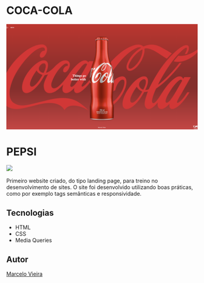 # COCA-COLA
![](./img/coca-cola-preview.png)
# PEPSI
![](./img/pepsi-preview.png)

Primeiro website criado, do tipo landing page, para treino no desenvolvimento de sites.
O site foi desenvolvido utilizando boas práticas, como por exemplo tags semânticas e responsividade.

## Tecnologias
* HTML
* CSS
* Media Queries

## Autor
[Marcelo Vieira](<https://www.linkedin.com/in/marcelovieirasilva/>)
